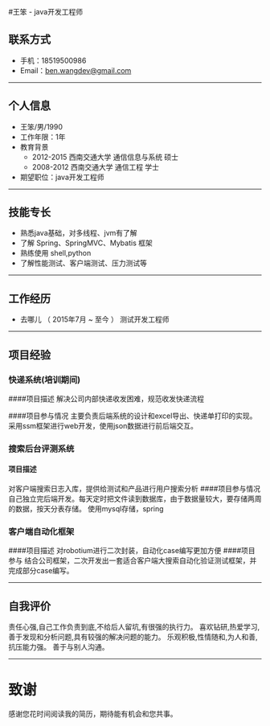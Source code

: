 #王笨 - java开发工程师

## 联系方式

- 手机：18519500986
- Email：ben.wangdev@gmail.com 

---

## 个人信息

 - 王笨/男/1990 
 - 工作年限：1年
 - 教育背景
   - 2012-2015 西南交通大学 通信信息与系统 硕士
   - 2008-2012 西南交通大学 通信工程 	  学士
- 期望职位：java开发工程师

---

## 技能专长
- 熟悉java基础，对多线程、jvm有了解
- 了解 Spring、SpringMVC、Mybatis 框架
- 熟练使用 shell,python
- 了解性能测试、客户端测试、压力测试等

---
## 工作经历
- 去哪儿 （ 2015年7月 ~ 至今 ）  测试开发工程师

---
##  项目经验
### 快递系统(培训期间)
####项目描述
解决公司内部快递收发困难，规范收发快递流程

####项目参与情况
主要负责后端系统的设计和excel导出、快递单打印的实现。采用ssm框架进行web开发，使用json数据进行前后端交互。


### 搜索后台评测系统
#### 项目描述
对客户端搜索日志入库，提供给测试和产品进行用户搜索分析
####项目参与情况
自己独立完后端开发。每天定时把文件读到数据库，由于数据量较大，要存储两周的数据，按天分表存储。
使用mysql存储，spring

### 客户端自动化框架
####项目描述
 对robotium进行二次封装，自动化case编写更加方便
####项目参与
 结合公司框架，二次开发出一套适合客户端大搜索自动化验证测试框架，并完成部分case编写。




---
 
## 自我评价
责任心强,自己工作负责到底,不给后人留坑,有很强的执行力。
喜欢钻研,热爱学习,善于发现和分析问题,具有较强的解决问题的能力。
乐观积极,性情随和,为人和善,抗压能力强。
善于与别人沟通。

---


# 致谢
感谢您花时间阅读我的简历，期待能有机会和您共事。
